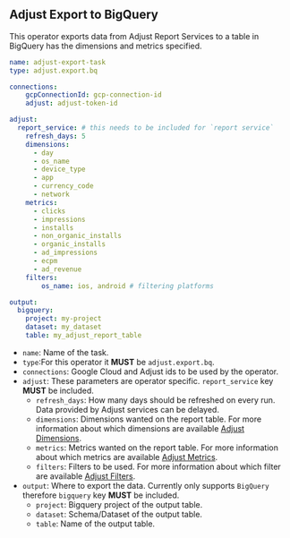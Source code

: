 ## Adjust Export to BigQuery
This operator exports data from Adjust Report Services to a table in BigQuery has the dimensions and metrics specified.

```yaml
name: adjust-export-task
type: adjust.export.bq

connections:
    gcpConnectionId: gcp-connection-id
    adjust: adjust-token-id

adjust:
  report_service: # this needs to be included for `report service`
    refresh_days: 5
    dimensions:
      - day
      - os_name
      - device_type
      - app
      - currency_code
      - network
    metrics:
      - clicks
      - impressions
      - installs
      - non_organic_installs
      - organic_installs
      - ad_impressions
      - ecpm
      - ad_revenue
    filters:
        os_name: ios, android # filtering platforms

output:
  bigquery:
    project: my-project
    dataset: my_dataset
    table: my_adjust_report_table
```

- `name`: Name of the task.
- `type`:For this operator it **MUST** be `adjust.export.bq`. 
- `connections`: Google Cloud and Adjust ids to be used by the operator. 
- `adjust`: These parameters are operator specific. `report_service` key **MUST** be included.
  - `refresh_days`: How many days should be refreshed on every run. Data provided by Adjust services can be delayed.  
  - `dimensions`: Dimensions wanted on the report table. For more information about which dimensions are available [Adjust Dimensions](https://help.adjust.com/en/article/reports-endpoint#dimensions).
  - `metrics`: Metrics wanted on the report table. For more information about which metrics are available [Adjust Metrics](https://help.adjust.com/en/article/reports-endpoint#metrics).
  - `filters`: Filters to be used. For more information about which filter are available [Adjust Filters](https://help.adjust.com/en/article/reports-endpoint#filters).
- `output`: Where to export the data. Currently only supports `BigQuery` therefore `bigquery` key **MUST** be included. 
  -  `project`: Bigquery project of the output table.
  -  `dataset`: Schema/Dataset of the output table.
  -  `table`: Name of the output table.

